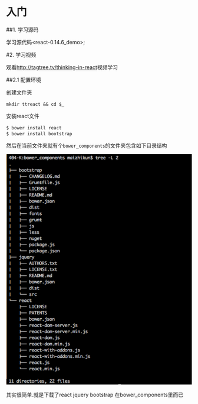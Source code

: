 # 入门


##1. 学习源码

学习源代码<react-0.14.6_demo>;


#2. 学习视频

观看<http://tagtree.tv/thinking-in-react>视频学习

##2.1 配置环境

创建文件夹

    mkdir ttreact && cd $_
    
安装react文件

    $ bower install react
    $ bower install bootstrap
    
然后在当前文件夹就有个`bower_components`的文件夹包含如下目录结构

![bower_components](QQ20160125-3.png)

其实很简单.就是下载了react jquery bootstrap 在bower_components里而已

